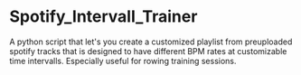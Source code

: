 # Spotify_Intervall_Trainer
A python script that let's you create a customized playlist from preuploaded spotify tracks that is designed to have different BPM rates at customizable time intervalls. Especially useful for rowing training sessions.
